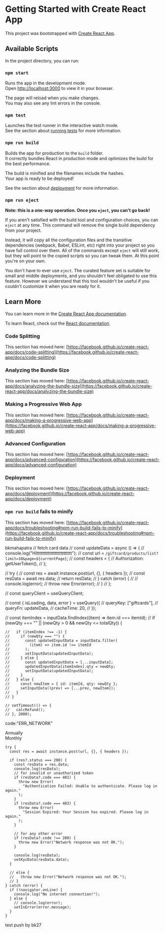 # Getting Started with Create React App

This project was bootstrapped with [Create React App](https://github.com/facebook/create-react-app).

## Available Scripts

In the project directory, you can run:

### `npm start`

Runs the app in the development mode.\
Open [http://localhost:3000](http://localhost:3000) to view it in your browser.

The page will reload when you make changes.\
You may also see any lint errors in the console.

### `npm test`

Launches the test runner in the interactive watch mode.\
See the section about [running tests](https://facebook.github.io/create-react-app/docs/running-tests) for more information.

### `npm run build`

Builds the app for production to the `build` folder.\
It correctly bundles React in production mode and optimizes the build for the best performance.

The build is minified and the filenames include the hashes.\
Your app is ready to be deployed!

See the section about [deployment](https://facebook.github.io/create-react-app/docs/deployment) for more information.

### `npm run eject`

**Note: this is a one-way operation. Once you `eject`, you can't go back!**

If you aren't satisfied with the build tool and configuration choices, you can `eject` at any time. This command will remove the single build dependency from your project.

Instead, it will copy all the configuration files and the transitive dependencies (webpack, Babel, ESLint, etc) right into your project so you have full control over them. All of the commands except `eject` will still work, but they will point to the copied scripts so you can tweak them. At this point you're on your own.

You don't have to ever use `eject`. The curated feature set is suitable for small and middle deployments, and you shouldn't feel obligated to use this feature. However we understand that this tool wouldn't be useful if you couldn't customize it when you are ready for it.

## Learn More

You can learn more in the [Create React App documentation](https://facebook.github.io/create-react-app/docs/getting-started).

To learn React, check out the [React documentation](https://reactjs.org/).

### Code Splitting

This section has moved here: [https://facebook.github.io/create-react-app/docs/code-splitting](https://facebook.github.io/create-react-app/docs/code-splitting)

### Analyzing the Bundle Size

This section has moved here: [https://facebook.github.io/create-react-app/docs/analyzing-the-bundle-size](https://facebook.github.io/create-react-app/docs/analyzing-the-bundle-size)

### Making a Progressive Web App

This section has moved here: [https://facebook.github.io/create-react-app/docs/making-a-progressive-web-app](https://facebook.github.io/create-react-app/docs/making-a-progressive-web-app)

### Advanced Configuration

This section has moved here: [https://facebook.github.io/create-react-app/docs/advanced-configuration](https://facebook.github.io/create-react-app/docs/advanced-configuration)

### Deployment

This section has moved here: [https://facebook.github.io/create-react-app/docs/deployment](https://facebook.github.io/create-react-app/docs/deployment)

### `npm run build` fails to minify

This section has moved here: [https://facebook.github.io/create-react-app/docs/troubleshooting#npm-run-build-fails-to-minify](https://facebook.github.io/create-react-app/docs/troubleshooting#npm-run-build-fails-to-minify)

bkmahapatra
// fetch card data
// const updateData = async () => {
// console.log("HIttttttttttttttttttttttttt");
// const url = `/giftcard/products/list?limit=10&page=${currentPage}`;
// const headers = {
// Authorization: getUserToken(),
// };

// try {
// const res = await instance.post(url, {}, { headers });
// const resData = await res.data;
// return resData;
// } catch (error) {
// // console.log(error);
// throw new Error(error);
// }
// };

// const queryClient = useQueryClient;

// const { isLoading, data, error } = useQuery({
// queryKey: ["giftcards"],
// queryFn: updateData,
// cacheTime: 20,
// });

// const itemIndex = inputData.findIndex((item) => item.id === itemId);
// if (newQty === "" || (newQty > 0 && newQty <= totalQty)) {

    //   if (itemIndex !== -1) {
    //     if (newQty === "") {
    //       const updatedInputData = inputData.filter(
    //         (item) => item.id !== itemId
    //       );
    //       setInputData(updatedInputData);
    //     } else {
    //       const updatedInputData = [...inputData];
    //       updatedInputData[itemIndex].qty = newQty;
    //       setInputData(updatedInputData);
    //     }
    //   } else {
    //     const newItem = { id: itemId, qty: newQty };
    //     setInputData((prev) => [...prev, newItem]);
    //   }
    // }

    // setTimeout(() => {
    //   calcRefund();
    // }, 2000);

code:"ERR_NETWORK"

<!-- plan selection  -->
 <div className="plan-selection__plan-type">
        <div className="plan-selection__plan-annually">Annually</div>
        <div className="plan-selection__plan-monthly">Monthly</div>
      </div>

<!--  -->

    try {
      const res = await instance.post(url, {}, { headers });

      if (res?.status === 200) {
        const resData = res.data;
        console.log(resData);
        // for invalid or unauthorized token
        if (resData?.code === 401) {
          throw new Error(
            "Authentication Failed: Unable to authenticate. Please log in again."
          );
        }
        if (resData?.code === 403) {
          throw new Error(
            "Session Expired: Your Session has expired. Please log in again."
          );
        }

        // for any other error
        if (resData?.code !== 200) {
          throw new Error("Network response was not OK.");
        }

        console.log(resData);
        setKycData(resData.data);
      }

      // else {
      //   throw new Error("Network response was not OK.");
      // }
    } catch (error) {
      if (!navigator.onLine) {
        console.log("No internet connection!");
      } else {
        // console.log(error);
        setIsError(error.message);
      }
    }

test push by bk27